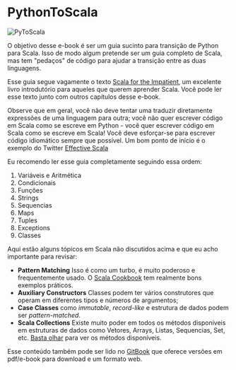 PythonToScala
=============
![PyToScala](https://farm4.staticflickr.com/3865/14938431420_58b1ffaaa9.jpg)

O objetivo desse e-book é ser um guia sucinto para transição de Python para Scala. Isso de modo algum pretende ser um guia completo de Scala, mas tem "pedaços" de código para ajudar a transição entre as duas linguagens.

Esse guia segue vagamente o texto [Scala for the Impatient](http://www.horstmann.com/scala/index.html), um excelente livro introdutório para aqueles que querem aprender Scala. Você pode ler esse texto junto com outros capítulos desse e-book.

Observe que em geral, você não deve tentar uma traduzir diretamente expressões de uma linguagem para outra; você não quer escrever código em Scala como se escreve em Python - você quer escrever código em Scala como se escreve em Scala! Você deve esforçar-se para escrever código idiomático sempre que possível. Um bom ponto de início é o exemplo do Twitter [Effective Scala](http://twitter.github.io/effectivescala/)

Eu recomendo ler esse guia completamente seguindo essa ordem:

1. Variáveis e Aritmética
2. Condicionais
3. Funções
4. Strings
5. Sequencias
6. Maps
7. Tuples
8. Exceptions
9. Classes

Aqui estão alguns tópicos em Scala não discutidos acima e que eu acho importante para revisar:

* **Pattern Matching** Isso é como um turbo, é muito poderoso e frequentemente usado. O [Scala Cookbook](http://shop.oreilly.com/product/0636920026914.do) tem realmente bons exemplos práticos.
* **Auxiliary Constructors** Classes podem ter vários construtores que operam em diferentes tipos e números de argumentos;
* **Case Classes** como *immutable*, *record-like* e estrutura de dados podem ser *pattern-matched*.
* **Scala Collections** Existe muito poder em todos os métodos disponíveis em estruturas de dados como Vetores, Arrays, Listas, Sequencias, Set, etc. [Basta olhar](http://www.scala-lang.org/api/current/index.html#scala.collection.Seq) para ver os métodos disponíveis.

Esse conteúdo também pode ser lido no [GitBook](http://wrobstory.gitbooks.io/python-to-scala/) que oferece versões em pdf/e-book para download e um formato web.
